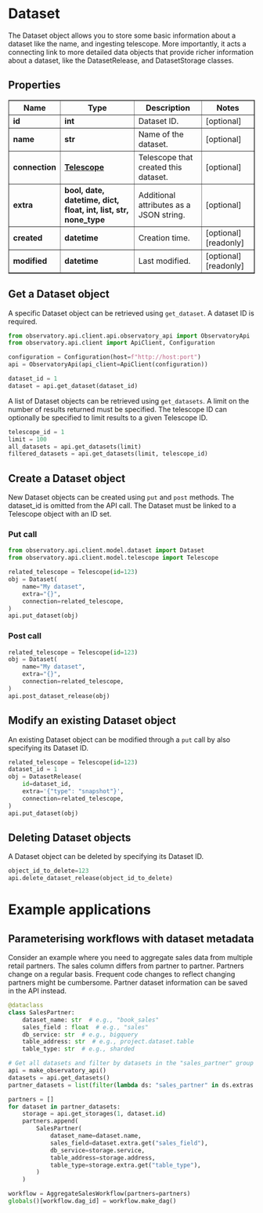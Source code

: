 # Dataset

The Dataset object allows you to store some basic information about a dataset like the name, and ingesting telescope.  More importantly, it acts a connecting link to more detailed data objects that provide richer information about a dataset, like the DatasetRelease, and DatasetStorage classes.

## Properties
<div class="wy-table-responsive"><table border="1" class="docutils">
<thead>
<tr>
<th>Name</th>
<th>Type</th>
<th>Description</th>
<th>Notes</th>
</tr>
</thead>
<tbody>






<tr>
    <td><strong>id</strong></td>
    <td><strong>int</strong></td>
    <td>Dataset ID.</td>
    <td>[optional] </td>
</tr>
<tr>
    <td><strong>name</strong></td>
    <td><strong>str</strong></td>
    <td>Name of the dataset.</td>
    <td>[optional] </td>
</tr>
<tr>
    <td><strong>connection</strong></td>
    <td><a href="Telescope.html"><strong>Telescope</strong></a></td>
    <td>Telescope that created this dataset.</td>
    <td>[optional] </td>
</tr>
<tr>
    <td><strong>extra</strong></td>
    <td><strong>bool, date, datetime, dict, float, int, list, str, none_type</strong></td>
    <td>Additional attributes as a JSON string.</td>
    <td>[optional] </td>
</tr>
<tr>
    <td><strong>created</strong></td>
    <td><strong>datetime</strong></td>
    <td>Creation time.</td>
    <td>[optional] [readonly] </td>
</tr>
<tr>
    <td><strong>modified</strong></td>
    <td><strong>datetime</strong></td>
    <td>Last modified.</td>
    <td>[optional] [readonly] </td>
</tr>


</tbody>
</table></div>


## Get a Dataset object

A specific Dataset object can be retrieved using `get_dataset`. A dataset ID is required.

```python
from observatory.api.client.api.observatory_api import ObservatoryApi
from observatory.api.client import ApiClient, Configuration

configuration = Configuration(host=f"http://host:port")
api = ObservatoryApi(api_client=ApiClient(configuration))

dataset_id = 1
dataset = api.get_dataset(dataset_id)
```

A list of Dataset objects can be retrieved using `get_datasets`. A limit on the number of results returned must be specified. The telescope ID can optionally be specified to limit results to a given Telescope ID.

```python
telescope_id = 1
limit = 100
all_datasets = api.get_datasets(limit)
filtered_datasets = api.get_datasets(limit, telescope_id)
```

## Create a Dataset object

New Dataset objects can be created using `put` and `post` methods. The dataset_id is omitted from the API call. The Dataset must be linked to a Telescope object with an ID set.

### Put call

```python
from observatory.api.client.model.dataset import Dataset
from observatory.api.client.model.telescope import Telescope

related_telescope = Telescope(id=123)
obj = Dataset(
    name="My dataset",
    extra="{}",
    connection=related_telescope,
)
api.put_dataset(obj)
```

### Post call

```python
related_telescope = Telescope(id=123)
obj = Dataset(
    name="My dataset",
    extra="{}",
    connection=related_telescope,
)
api.post_dataset_release(obj)
```

## Modify an existing Dataset object

An existing Dataset object can be modified through a `put` call by also specifying its Dataset ID.

```python
related_telescope = Telescope(id=123)
dataset_id = 1
obj = DatasetRelease(
    id=dataset_id,
    extra='{"type": "snapshot"}',
    connection=related_telescope,
)
api.put_dataset(obj)
```

## Deleting Dataset objects

A Dataset object can be deleted by specifying its Dataset ID.

```python
object_id_to_delete=123
api.delete_dataset_release(object_id_to_delete)
```

# Example applications

## Parameterising workflows with dataset metadata

Consider an example where you need to aggregate sales data from multiple retail partners.  The sales column differs from partner to partner. Partners change on a regular basis. Frequent code changes to reflect changing partners might be cumbersome.   Partner dataset information can be saved in the API instead.

```python
@dataclass
class SalesPartner:
    dataset_name: str  # e.g., "book_sales"
    sales_field : float  # e.g., "sales"
    db_service: str  # e.g., bigquery
    table_address: str  # e.g., project.dataset.table
    table_type: str  # e.g., sharded

# Get all datasets and filter by datasets in the "sales_partner" group
api = make_observatory_api()
datasets = api.get_datasets()
partner_datasets = list(filter(lambda ds: "sales_partner" in ds.extras.get("groups", []), datasets))

partners = []
for dataset in partner_datasets:
    storage = api.get_storages(1, dataset.id)
    partners.append(
        SalesPartner(
            dataset_name=dataset.name,
            sales_field=dataset.extra.get("sales_field"),
            db_service=storage.service,
            table_address=storage.address,
            table_type=storage.extra.get("table_type"),
        )
    )

workflow = AggregateSalesWorkflow(partners=partners)
globals()[workflow.dag_id] = workflow.make_dag()
```



